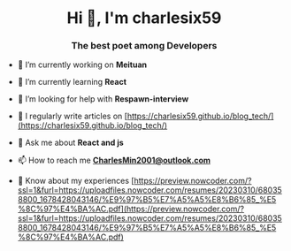 <h1 align="center">Hi 👋, I'm charlesix59</h1>
<h3 align="center">The best poet among Developers</h3>

- 🔭 I’m currently working on **Meituan**

- 🌱 I’m currently learning **React**

- 🤝 I’m looking for help with **Respawn-interview**

- 📝 I regularly write articles on [https://charlesix59.github.io/blog_tech/](https://charlesix59.github.io/blog_tech/)

- 💬 Ask me about **React and js**

- 📫 How to reach me **CharlesMin2001@outlook.com**

- 📄 Know about my experiences [https://preview.nowcoder.com/?ssl=1&furl=https://uploadfiles.nowcoder.com/resumes/20230310/680358800_1678428043146/%E9%97%B5%E7%A5%A5%E8%B6%85_%E5%8C%97%E4%BA%AC.pdf](https://preview.nowcoder.com/?ssl=1&furl=https://uploadfiles.nowcoder.com/resumes/20230310/680358800_1678428043146/%E9%97%B5%E7%A5%A5%E8%B6%85_%E5%8C%97%E4%BA%AC.pdf)
